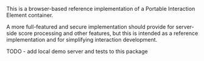 This is a browser-based reference implementation of a Portable Interaction Element container.

A more full-featured and secure implementation should provide for server-side score processing and other features, but this is intended as a reference implementation and for simplifying interaction development.

TODO - add local demo server and tests to this package
